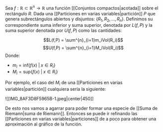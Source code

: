 
Sea $f:\mathbb{R}\subset\mathbb{R}^n\rightarrow\mathbb{R}$ una función [[Conjuntos compactos|acotada]] sobre el rectángulo $R$. Dada una [[Particiones en varias variables|partición]] $P$ que genera subrectángulos abiertos y disjuntos: $\lbrace R_1,R_2,\dots,R_n\rbrace$. Definimos su correspondiente suma inferior y suma superior, denotada por $L(f,P)$ y la suma superior denotada por $U(f,P)$ como las cantidades: 

$$L(f,P) = \sum^{n}_{i=1}m_iVol(R_i)$$ $$U(f,P) = \sum^{n}_{i=1}M_iVol(R_i)$$ Donde: 
- $m_i = \text{inf}\lbrace f(x)\;|\; x\in R_i\rbrace$  
- $M_i = \text{sup}\lbrace f(x)\;|\; x\in R_i\rbrace$  

Por ejemplo, el caso del $M_i$ de una [[Particiones en varias variables|partición]] cualquiera sería la siguiente:


![[IMG_8AF3D8F5965B-1.jpeg|center|450]]


De esto nos vamos a agarrar para poder formar una especie de [[Suma de Riemann|suma de Riemann]]. Entonces se puede ir refinando las [[Particiones en varias variables|particiones]] de a poco para obtener una aproximación al gráfico de la función. 